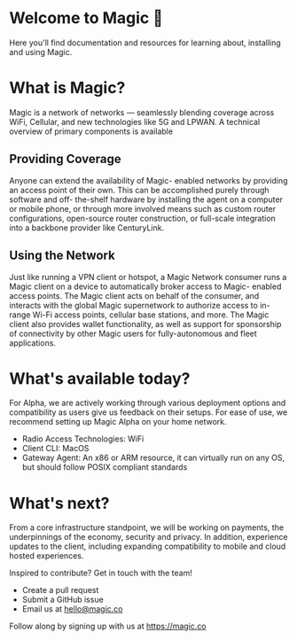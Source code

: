 Welcome to Magic  🎉
==========

Here you'll find documentation and resources for learning about, installing and using Magic. 

# What is Magic?
Magic is a network of networks — seamlessly blending coverage across WiFi, Cellular, and new technologies like 5G and LPWAN. A technical overview of primary components is available 

Providing Coverage
------
Anyone can extend the availability of Magic- enabled networks by providing an access point of their own. This can be accomplished purely through software and off- the-shelf hardware by installing the agent on a computer or mobile phone, or through more involved means such as custom router configurations, open-source router construction, or full-scale integration into a backbone provider like CenturyLink. 

Using the Network
------
Just like running a VPN client or hotspot, a Magic Network consumer runs a Magic client on a device to automatically broker access to Magic- enabled access points. The Magic client acts on behalf of the consumer, and interacts with the global Magic supernetwork to authorize access to in-range Wi-Fi access points, cellular base stations, and more. The Magic client also provides wallet functionality, as well as support for sponsorship of connectivity by other Magic users for fully-autonomous and fleet applications.

# What's available today?
For Alpha, we are actively working through various deployment options and compatibility as users give us feedback on their setups. For ease of use, we recommend setting up Magic Alpha on your home network. 

- Radio Access Technologies: WiFi
- Client CLI: MacOS
- Gateway Agent: An x86 or ARM resource, it can virtually run on any OS, but should follow POSIX compliant standards

# What's next?
From a core infrastructure standpoint, we will be working on payments, the underpinnings of the economy, security and privacy. In addition, experience updates to the client, including expanding compatibility to mobile and cloud hosted experiences.

Inspired to contribute? Get in touch with the team!
- Create a pull request
- Submit a GitHub issue
- Email us at hello@magic.co

Follow along by signing up with us at https://magic.co





